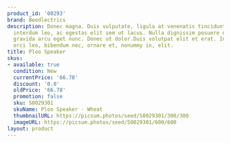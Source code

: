 ```yaml
---
product_id: '00293'
brand: Beedlectrics
description: Donec magna. Duis vulputate, ligula at venenatis tincidunt, orci nunc
  interdum leo, ac egestas elit sem ut lacus. Nulla dignissim posuere nulla. Nunc
  gravida arcu eget nunc. Donec ut dolor.Duis volutpat elit et erat. In elit. Praesent
  orci leo, bibendum nec, ornare et, nonummy in, elit.
title: Ploo Speaker
skus:
- available: true
  condition: New
  currentPrice: '66.78'
  discount: '0.0'
  oldPrice: '66.78'
  promotion: false
  sku: S0029301
  skuName: Ploo Speaker - Wheat
  thumbnailURL: https://picsum.photos/seed/S0029301/300/300
  imageURL: https://picsum.photos/seed/S0029301/600/600
layout: product
---
```

